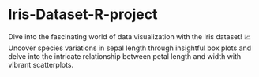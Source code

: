 # Iris-Dataset-R-project
Dive into the fascinating world of data visualization with the Iris dataset! 📈 Uncover species variations in sepal length through insightful box plots and delve into the intricate relationship between petal length and width with vibrant scatterplots.
